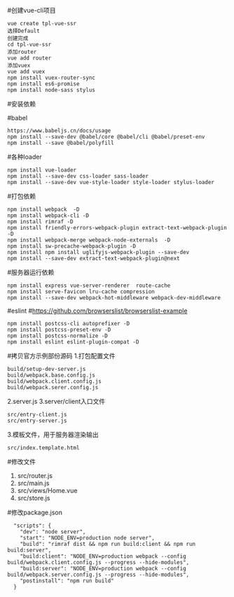#创建vue-cli项目
```
vue create tpl-vue-ssr
选择Default
创建完成
cd tpl-vue-ssr
添加router
vue add router
添加vuex
vue add vuex
npm install vuex-router-sync 
npm install es6-promise
npm install node-sass stylus
```
#安装依赖

#babel
```
https://www.babeljs.cn/docs/usage
npm install --save-dev @babel/core @babel/cli @babel/preset-env
npm install --save @babel/polyfill
```
#各种loader
```
npm install vue-loader 
npm install --save-dev css-loader sass-loader 
npm install --save-dev vue-style-loader style-loader stylus-loader
```

#打包依赖
```
npm install webpack  -D
npm install webpack-cli -D 
npm install rimraf -D
npm install friendly-errors-webpack-plugin extract-text-webpack-plugin -D
npm install webpack-merge webpack-node-externals  -D
npm install sw-precache-webpack-plugin -D
npm install npm install uglifyjs-webpack-plugin --save-dev
npm install --save-dev extract-text-webpack-plugin@next
```
#服务器运行依赖
```
npm install express vue-server-renderer  route-cache
npm install serve-favicon lru-cache compression
npm install --save-dev webpack-hot-middleware webpack-dev-middleware
```
#eslint
#https://github.com/browserslist/browserslist-example
```
npm install postcss-cli autoprefixer -D
npm install postcss-preset-env -D
npm install postcss-normalize -D
npm install eslint eslint-plugin-compat -D
```
#拷贝官方示例部份源码
1.打包配置文件
```
build/setup-dev-server.js
build/webpack.base.config.js
build/webpack.client.config.js
build/webpack.serer.config.js
```
2.server.js
3.server/client入口文件
```
src/entry-client.js
src/entry-server.js
```
3.模板文件，用于服务器渲染输出
```
src/index.template.html
```
#修改文件
1. src/router.js
2. src/main.js
3. src/views/Home.vue
4. src/store.js

#修改package.json
```
  "scripts": {
    "dev": "node server",
    "start": "NODE_ENV=production node server",
    "build": "rimraf dist && npm run build:client && npm run build:server",
    "build:client": "NODE_ENV=production webpack --config build/webpack.client.config.js --progress --hide-modules",
    "build:server": "NODE_ENV=production webpack --config build/webpack.server.config.js --progress --hide-modules",
    "postinstall": "npm run build"
  }
```
